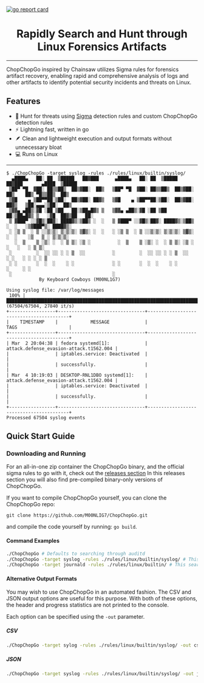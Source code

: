 [![go report card](https://goreportcard.com/badge/github.com/M00NLIG7/ChopChopGo)](https://goreportcard.com/report/github.com/M00NLIG7/ChopChopGo)

<div align="center">
 <p>
  <h1>
   Rapidly Search and Hunt through Linux Forensics Artifacts
  </h1>
 </p>
</div>

---

ChopChopGo inspired by Chainsaw utilizes Sigma rules for forensics artifact recovery, enabling rapid and comprehensive analysis of logs and other artifacts to identify potential security incidents and threats on Linux.

## Features

- :dart: Hunt for threats using [Sigma](https://github.com/SigmaHQ/sigma) detection rules and custom ChopChopGo detection rules
- :zap: Lightning fast, written in go
- :feather: Clean and lightweight execution and output formats without unnecessary bloat
- :computer: Runs on Linux

---

```
$ ./ChopChopGo -target syslog -rules ./rules/linux/builtin/syslog/
  ▄████▄   ██░ ██  ▒█████   ██▓███      ▄████▄   ██░ ██  ▒█████   ██▓███       ▄████  ▒█████
 ▒██▀ ▀█  ▓██░ ██▒▒██▒  ██▒▓██░  ██▒   ▒██▀ ▀█  ▓██░ ██▒▒██▒  ██▒▓██░  ██▒    ██▒ ▀█▒▒██▒  ██▒
 ▒▓█    ▄ ▒██▀▀██░▒██░  ██▒▓██░ ██▓▒   ▒▓█    ▄ ▒██▀▀██░▒██░  ██▒▓██░ ██▓▒   ▒██░▄▄▄░▒██░  ██▒
 ▒▓▓▄ ▄██▒░▓█ ░██ ▒██   ██░▒██▄█▓▒ ▒   ▒▓▓▄ ▄██▒░▓█ ░██ ▒██   ██░▒██▄█▓▒ ▒   ░▓█  ██▓▒██   ██░
 ▒ ▓███▀ ░░▓█▒░██▓░ ████▓▒░▒██▒ ░  ░   ▒ ▓███▀ ░░▓█▒░██▓░ ████▓▒░▒██▒ ░  ░   ░▒▓███▀▒░ ████▓▒░
 ░ ░▒ ▒  ░ ▒ ░░▒░▒░ ▒░▒░▒░ ▒▓▒░ ░  ░   ░ ░▒ ▒  ░ ▒ ░░▒░▒░ ▒░▒░▒░ ▒▓▒░ ░  ░    ░▒   ▒ ░ ▒░▒░▒░
   ░  ▒    ▒ ░▒░ ░  ░ ▒ ▒░ ░▒ ░          ░  ▒    ▒ ░▒░ ░  ░ ▒ ▒░ ░▒ ░          ░   ░   ░ ▒ ▒░
 ░         ░  ░░ ░░ ░ ░ ▒  ░░          ░         ░  ░░ ░░ ░ ░ ▒  ░░          ░ ░   ░ ░ ░ ░ ▒
 ░ ░       ░  ░  ░    ░ ░              ░ ░       ░  ░  ░    ░ ░                    ░     ░ ░
 ░                                     ░
			By Keyboard Cowboys (M00NL1G7)

Using syslog file: /var/log/messages
 100% |██████████████████████████████████████████████████████████████████████████████████████████████| (67504/67504, 27840 it/s)
+-----------------+--------------------------------+-----------------------------------------+
|    TIMESTAMP    |            MESSAGE             |                  TAGS                   |
+-----------------+--------------------------------+-----------------------------------------+
| Mar  2 20:04:38 | fedora systemd[1]:             | attack.defense_evasion-attack.t1562.004 |
|                 | iptables.service: Deactivated  |                                         |
|                 | successfully.                  |                                         |
| Mar  4 10:19:03 | DESKTOP-RNL1DBO systemd[1]:    | attack.defense_evasion-attack.t1562.004 |
|                 | iptables.service: Deactivated  |                                         |
|                 | successfully.                  |                                         |
+-----------------+--------------------------------+-----------------------------------------+
Processed 67504 syslog events
```

## Quick Start Guide

### Downloading and Running

For an all-in-one zip container the ChopChopGo binary, and the official sigma rules to go with it, check out the [releases section](https://github.com/M00NLIG7/ChopChopGo/releases) In this releases section you will also find pre-compiled binary-only versions of ChopChopGo.

If you want to compile ChopChopGo yourself, you can clone the ChopChopGo repo:

`git clone https://github.com/M00NLIG7/ChopChopGo.git`

and compile the code yourself by running: `go build`.

#### Command Examples

```bash
./ChopChopGo # Defaults to searching through auditd
./ChopChopGo -target syslog -rules ./rules/linux/builtin/syslog/ # This searches through syslog with the official sigma rules
./ChopChopGo -target journald -rules ./rules/linux/builtin/ # This searches through journald with specified rules
```
#### Alternative Output Formats
You may wish to use ChopChopGo in an automated fashion. The CSV and JSON output options are useful for this purpose. With both of these options, the header and progress statistics are not printed to the console.

Each option can be specified using the `-out` parameter.

##### CSV

```bash
./ChopChopGo -target sylog -rules ./rules/linux/builtin/syslog/ -out csv # This searches through syslog with the official sigma rules, then outputs the data in CSV format
```
##### JSON
```bash
./ChopChopGo -target syslog -rules ./rules/linux/builtin/syslog/ -out json # This searches through syslog with the official sigma rules, then outputs the data as JSON
```
